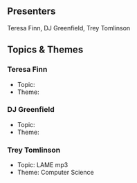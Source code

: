 ## Presenters

Teresa Finn, DJ Greenfield, Trey Tomlinson

## Topics & Themes

### Teresa Finn

* Topic:
* Theme:

### DJ Greenfield

* Topic:
* Theme:

### Trey Tomlinson

* Topic: LAME mp3
* Theme: Computer Science
